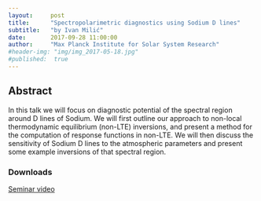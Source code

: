 ```yaml
---
layout:     post
title:      "Spectropolarimetric diagnostics using Sodium D lines"
subtitle:   "by Ivan Milić"
date:       2017-09-28 11:00:00
author:     "Max Planck Institute for Solar System Research"
#header-img: "img/img_2017-05-18.jpg"
#published:  true
---
```

## Abstract

In this talk we will focus on diagnostic potential of the spectral region around D lines of Sodium. We will first outline our approach to non-local thermodynamic equilibrium (non-LTE) inversions, and present a method for the computation of response functions in non-LTE. We will then discuss the sensitivity of Sodium D lines to the atmospheric parameters and present some example inversions of that spectral region.

### Downloads

[Seminar video](https://folk.uio.no/tiago/espos/videos/2017-09-28-Milic.mp4)
